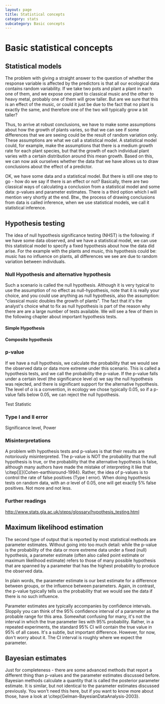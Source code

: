 ```yaml
---
layout: page
title: Statistical concepts
category: stats
subcategory: Basic concepts
---
```


Basic statistical concepts
===

## Statistical models

The problem with giving a straight answer to the question of whether the response variable is affected by the predictors is that all our ecological data contains random variability. If we take two pots and plant a plant in each one of them, and we expose one plant to classical music and the other to heavy metal, probably one of them will grow taller. But are we sure that this is an effect of the music, or could it just be due to the fact that no plant is exactly the same, and therefore one of the two will typically grow a bit taller?

Thus, to arrive at robust conclusions, we have to make some assumptions about how the growth of plants varies, so that we can see if some differences that we are seeing could be the result of random variation only. These assumptions are what we call a statistical model. A statistical model could, for example, make the assumptions that there is a medium growth rate for each plant species, but that the growth of each individual plant varies with a certain distribution around this mean growth. Based on this, we can now ask ourselves whether the data that we have allows us to draw conclusions about the effect of a predictor. 

OK, we have some data and a statistical model. But there is still one step to go - how do we say if there is an effect or not? Basically, there are two classical ways of calculating a conclusion from a statistical model and some data: p-values and parameter estimates. There is a third option which I will mention very shortly at the end.  Btw., the process of drawing conclusions from data is called inference, when we use statistical models, we call it statistical inference. 


## Hypothesis testing

The idea of null hypothesis significance testing (NHST) is the following: if we have some data observed, and we have a statistical model, we can use this statistical model to specify a fixed hypothesis about how the data did arise. For the example with the plants and music, this hypothesis could be: music has no influence on plants, all differences we see are due to random variation between individuals. 

### Null Hypothesis and alternative hypothesis

Such a scenario is called the null hypothesis. Although it is very typical to use the assumption of no effect as null-hypothesis, note that it is really your choice, and you could use anything as null hypothesis, also the assumption: "classical music doubles the growth of plants". The fact that it's the analyst's choice what to fix as null hypothesis is part of the reason why there are are a large number of tests available. We will see a few of them in the following chapter about important hypothesis tests.

#### Simple Hypothesis 

#### Composite hypothesis


### p-value

If we have a null hypothesis, we calculate the probability that we would see the observed data or data more extreme under this scenario. This is called a hypothesis tests, and we call the probability the p-value. If the p-value falls under a certain level (the significance level $\alpha$) we say the null hypothesis was rejected, and there is significant support for the alternative hypothesis. The level of $\alpha$ is a convention, in ecology we chose typically 0.05, so if a p-value falls below 0.05, we can reject the null hypothesis. 

Test Statistic

### Type I and II error


Significance level, Power 


### Misinterpretations

A problem with hypothesis tests and p-values is that their results are notoriously misinterpreted. The p-value is NOT the probability that the null hypothesis is true, or the probability that the alternative hypothesis is false, although many authors have made the mistake of interpreting it like that \citep[][]{Cohen-earthisround-1994}. Rather, the idea of p-values is to control the rate of false positives (Type I error). When doing hypothesis tests on random data, with an $\alpha$ level of 0.05, one will get exactly 5\% false positives. Not more and not less.  

### Further readings

http://www.stats.gla.ac.uk/steps/glossary/hypothesis_testing.html

## Maximum likelihood estimation

The second type of output that is reported by most statistical methods are parameter estimates. Without going into too much detail: while the p-value is the probability of the data or more extreme data under a fixed (null) hypothesis, a parameter estimate (often also called point estimate or maximum likelihood estimate) refers to those of many possible hypothesis that are spanned by a parameter that has the highest probability to produce the observed data. 

In plain words, the parameter estimate is our best estimate for a difference between groups, or the influence between parameters. Again, in contrast, the p-value typically tells us the probability that we would see the data if there is no such influence. 

Parameter estimates are typically accompanies by confidence intervals. Sloppily you can think of the 95\% confidence interval of a parameter as the probable range for this area. Somewhat confusing for many, it's not the interval in which the true parameter lies with 95\% probability. Rather, in a repeated experiments, the standard 95\% CI will contain the true value in 95\% of all cases. It's a subtle, but important difference. However, for now, don't worry about it. The CI interval is roughly where we expect the parameter. 

## Bayesian estimates

Just for completeness - there are some advanced methods that report a different thing than p-values and the parameter estimates discussed before. Bayesian methods calculate a quantity that is called the posterior parameter estimate. It is similar, but not identical to the parameter estimates discussed previously. You won't need this here, but if you want to know more about those, have a look at \citep{Gelman-BayesianDataAnalysis-2003}.
